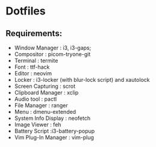 # Dotfiles

## Requirements:

 - Window Manager : i3, i3-gaps;
 - Compositor : picom-tryone-git
 - Terminal : termite
 - Font : ttf-hack
 - Editor : neovim
 - Locker : i3-locker (with blur-lock script) and xautolock
 - Screen Capturing : scrot
 - Clipboard Manager : xclip
 - Audio tool : pactl
 - File Manager : ranger
 - Menu : dmenu-extended
 - System Info Display : neofetch
 - Image Viewer : feh
 - Battery Script :i3-battery-popup
 - Vim Plug-In Manager : vim-plug
